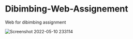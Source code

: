 # Dibimbing-Web-Assignement

Web for dibimbing assignment

![Screenshot 2022-05-10 233114](https://user-images.githubusercontent.com/85614845/167678056-0d4cf719-82f1-4a88-8260-5df2a3059a52.jpg)
